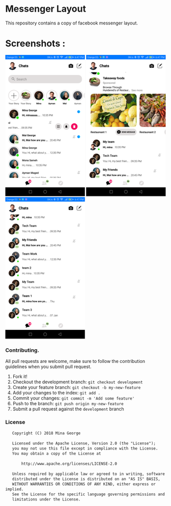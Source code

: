 # Messenger Layout

This repository contains a copy of facebook messenger layout.


# Screenshots :

<img src="screenshots/screenshot-1.png" width="250"/> <img src="screenshots/screenshot-2.png" width="250"/> <img src="screenshots/screenshot-3.png" width="250"/>



### Contributing.
All pull requests are welcome, make sure to follow the contribution guidelines when you submit pull request.
1. Fork it!
2. Checkout the development branch: `git checkout development`
3. Create your feature branch: `git checkout -b my-new-feature`
4. Add your changes to the index: `git add .`
5. Commit your changes: `git commit -m 'Add some feature'`
6. Push to the branch: `git push origin my-new-feature`
7. Submit a pull request against the `development` branch

### License
```
   Copyright (C) 2018 Mina George

   Licensed under the Apache License, Version 2.0 (the "License");
   you may not use this file except in compliance with the License.
   You may obtain a copy of the License at

       http://www.apache.org/licenses/LICENSE-2.0

   Unless required by applicable law or agreed to in writing, software
   distributed under the License is distributed on an "AS IS" BASIS,
   WITHOUT WARRANTIES OR CONDITIONS OF ANY KIND, either express or implied.
   See the License for the specific language governing permissions and
   limitations under the License.
```